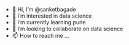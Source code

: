 - 👋 Hi, I’m @sanketbagade
- 👀 I’m interested in data science 
- 🌱 I’m currently learning pune
- 💞️ I’m looking to collaborate on data science 
- 📫 How to reach me ...

<!---
sanketbagade/sanketbagade is a ✨ special ✨ repository because its `README.md` (this file) appears on your GitHub profile.
You can click the Preview link to take a look at your changes.
--->
